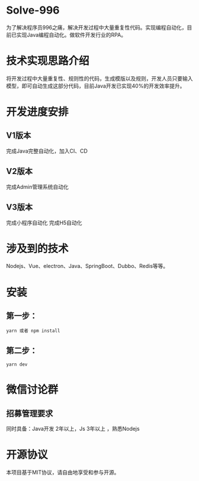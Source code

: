 # Solve-996
为了解决程序员996之痛，解决开发过程中大量重复性代码。实现编程自动化，目前已实现Java编程自动化。做软件开发行业的RPA。
# 技术实现思路介绍
将开发过程中大量重复性、规则性的代码，生成模版以及规则，开发人员只要输入模型，即可自动生成这部分代码，目前Java开发已实现40%的开发效率提升。
# 开发进度安排

## V1版本
完成Java完整自动化，加入CI、CD
## V2版本
完成Admin管理系统自动化
## V3版本
完成小程序自动化
完成H5自动化

# 涉及到的技术
Nodejs、Vue、electron、Java、SpringBoot、Dubbo、Redis等等。
# 安装
## 第一步：
`
yarn 或者 npm install
`
## 第二步：
`
yarn dev
`
# 微信讨论群
## 招募管理要求
同时具备：Java开发 2年以上，Js 3年以上 ，熟悉Nodejs

# 开源协议
本项目基于MIT协议，请自由地享受和参与开源。